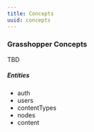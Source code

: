 ```yaml
---
title: Concepts
uuid: concepts
---
```

### Grasshopper Concepts

TBD

##### Entities

* auth
* users
* contentTypes
* nodes
* content
